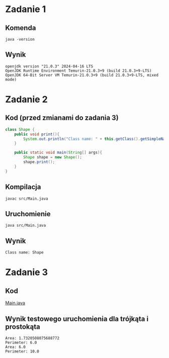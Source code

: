 # Zadanie 1
## Komenda
```shell
java -version
```

## Wynik
```
openjdk version "21.0.3" 2024-04-16 LTS
OpenJDK Runtime Environment Temurin-21.0.3+9 (build 21.0.3+9-LTS)
OpenJDK 64-Bit Server VM Temurin-21.0.3+9 (build 21.0.3+9-LTS, mixed mode)
```

# Zadanie 2
## Kod (przed zmianami do zadania 3)
```java
class Shape {
    public void print(){
        System.out.println("Class name: " + this.getClass().getSimpleName());
    }

    public static void main(String[] args){
        Shape shape = new Shape();
        shape.print();
    }
}
```

## Kompilacja
```shell
javac src/Main.java
```

## Uruchomienie
```shell
java src/Main.java
```

## Wynik
```
Class name: Shape
```

# Zadanie 3
## Kod
[Main.java](./src/Main.java)

## Wynik testowego uruchomienia dla trójkąta i prostokąta
```
Area: 1.7320508075688772
Perimeter: 6.0
Area: 6.0
Perimeter: 10.0
```
